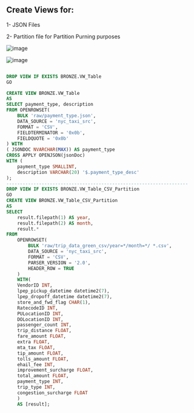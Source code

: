 ## Create Views for:

1- JSON Files

2- Partition file for Partition Purning purposes

![image](https://github.com/user-attachments/assets/6a338b5a-1583-47fb-9135-f5d5feedb2c9)

![image](https://github.com/user-attachments/assets/9fdadb4c-3cb2-46be-8ae0-96530aace251)

````sql

DROP VIEW IF EXISTS BRONZE.VW_Table
GO

CREATE VIEW BRONZE.VW_Table
AS
SELECT payment_type, description
FROM OPENROWSET(
    BULK 'raw/payment_type.json',
    DATA_SOURCE = 'nyc_taxi_src',
    FORMAT = 'CSV',
    FIELDTERMINATOR = '0x0b',
    FIELDQUOTE = '0x0b'
) WITH
( JSONDOC NVARCHAR(MAX)) AS payment_type
CROSS APPLY OPENJSON(jsonDoc)
WITH (
    payment_type SMALLINT,
    description VARCHAR(20) '$.payment_type_desc'
);
-------------------------------------------------------------------
DROP VIEW IF EXISTS BRONZE.VW_Table_CSV_Partition
GO
CREATE VIEW BRONZE.VW_Table_CSV_Partition
AS
SELECT
    result.filepath(1) AS year,
    result.filepath(2) AS month,
    result.*
FROM
    OPENROWSET(
        BULK 'raw/trip_data_green_csv/year=*/month=*/ *.csv',
        DATA_SOURCE = 'nyc_taxi_src',
        FORMAT = 'CSV',
        PARSER_VERSION = '2.0',
        HEADER_ROW = TRUE
    ) 
	WITH(
    VendorID INT,
    lpep_pickup_datetime datetime2(7),
    lpep_dropoff_datetime datetime2(7),
    store_and_fwd_flag CHAR(1),
    RatecodeID INT,
    PULocationID INT,
    DOLocationID INT,
    passenger_count INT,
    trip_distance FLOAT,
    fare_amount FLOAT,
    extra FLOAT,
    mta_tax FLOAT,
    tip_amount FLOAT,
    tolls_amount FLOAT,
    ehail_fee INT,
    improvement_surcharge FLOAT,
    total_amount FLOAT,
    payment_type INT,
    trip_type INT,
    congestion_surcharge FLOAT
	)
	AS [result];
